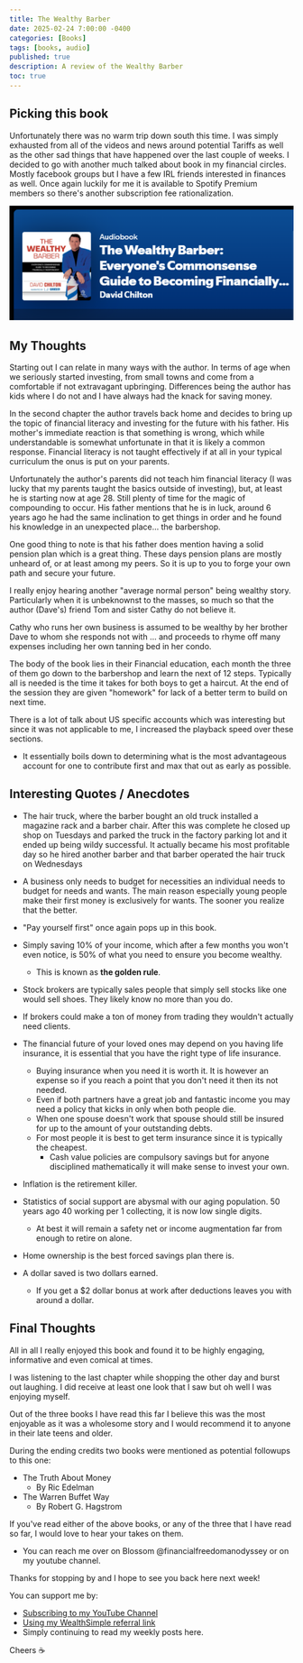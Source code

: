 ```yaml
---
title: The Wealthy Barber
date: 2025-02-24 7:00:00 -0400
categories: [Books]
tags: [books, audio]
published: true
description: A review of the Wealthy Barber
toc: true
---
```


## Picking this book

Unfortunately there was no warm trip down south this time. I was simply exhausted from all of the videos and news around potential Tariffs as well as the other sad things that have happened over the last couple of weeks. I decided to go with another much talked about book in my financial circles. Mostly facebook groups but I have a few IRL friends interested in finances as well. Once again luckily for me it is available to Spotify Premium members so there's another subscription fee rationalization.

![wealthy barber cover](/assets/2025/2025-02-24-wealthy-barber.PNG)

## My Thoughts

Starting out I can relate in many ways with the author. In terms of age when we seriously started investing, from small towns and come from a comfortable if not extravagant upbringing. Differences being the author has kids where I do not and I have always had the knack for saving money. 

In the second chapter the author travels back home and decides to bring up the topic of financial literacy and investing for the future with his father. His mother's immediate reaction is that something is wrong, which while understandable is somewhat unfortunate in that it is likely a common response. Financial literacy is not taught effectively if at all in your typical curriculum the onus is put on your parents.

Unfortunately the author's parents did not teach him financial literacy (I was lucky that my parents taught the basics outside of investing), but, at least he is starting now at age 28. Still plenty of time for the magic of compounding to occur. His father mentions that he is in luck, around 6 years ago he had the same inclination to get things in order and he found his knowledge in an unexpected place... the barbershop.

One good thing to note is that his father does mention having a solid pension plan which is a great thing. These days pension plans are mostly unheard of, or at least among my peers. So it is up to you to forge your own path and secure your future.

I really enjoy hearing another "average normal person" being wealthy story. Particularly when it is unbeknownst to the masses, so much so that the author (Dave's) friend Tom and sister Cathy do not believe it.

Cathy who runs her own business is assumed to be wealthy by her brother Dave to whom she responds not with ... and proceeds to rhyme off many expenses including her own tanning bed in her condo.

The body of the book lies in their Financial education, each month the three of them go down to the barbershop and learn the next of 12 steps.
Typically all is needed is the time it takes for both boys to get a haircut. At the end of the session they are given "homework" for lack of a better term to build on next time.

There is a lot of talk about US specific accounts which was interesting but since it was not applicable to me, I increased the playback speed over these sections.
  - It essentially boils down to determining what is the most advantageous account for one to contribute first and max that out as early as possible.

## Interesting Quotes / Anecdotes

- The hair truck, where the barber bought an old truck installed a magazine rack and a barber chair. After this was complete he closed up shop on Tuesdays and parked the truck in the factory parking lot and it ended up being wildy successful. It actually became his most profitable day so he hired another barber and that barber operated the hair truck on Wednesdays

- A business only needs to budget for necessities an individual needs to budget for needs and wants. The main reason especially young people make their first money is exclusively for wants. The sooner you realize that the better.

- "Pay yourself first" once again pops up in this book.

- Simply saving 10% of your income, which after a few months you won't even notice, is 50% of what you need to ensure you become wealthy.
  - This is known as **the golden rule**.

- Stock brokers are typically sales people that simply sell stocks like one would sell shoes. They likely know no more than you do.

- If brokers could make a ton of money from trading they wouldn't actually need clients.

- The financial future of your loved ones may depend on you having life insurance, it is essential that you have the right type of life insurance.
  - Buying insurance when you need it is worth it. It is however an expense so if you reach a point that you don't need it then its not needed.
  - Even if both partners have a great job and fantastic income you may need a policy that kicks in only when both people die.
  - When one spouse doesn't work that spouse should still be insured for up to the amount of your outstanding debts.
  - For most people it is best to get term insurance since it is typically the cheapest.
    - Cash value policies are compulsory savings but for anyone disciplined mathematically it will make sense to invest your own.

- Inflation is the retirement killer.

- Statistics of social support are abysmal with our aging population. 50 years ago 40 working per 1 collecting, it is now low single digits.
  - At best it will remain a safety net or income augmentation far from enough to retire on alone.

- Home ownership is the best forced savings plan there is.

- A dollar saved is two dollars earned.
  - If you get a $2 dollar bonus at work after deductions leaves you with around a dollar.

## Final Thoughts

All in all I really enjoyed this book and found it to be highly engaging, informative and even comical at times.

I was listening to the last chapter while shopping the other day and burst out laughing. I did receive at least one look that I saw but oh well I was enjoying myself.

Out of the three books I have read this far I believe this was the most enjoyable as it was a wholesome story and I would recommend it to anyone in their late teens and older.

During the ending credits two books were mentioned as potential followups to this one:
- The Truth About Money
  - By Ric Edelman
- The Warren Buffet Way
  - By Robert G. Hagstrom

If you've read either of the above books, or any of the three that I have read so far, I would love to hear your takes on them.
- You can reach me over on Blossom @financialfreedomanodyssey or on my youtube channel.

Thanks for stopping by and I hope to see you back here next week!

You can support me by:
- [Subscribing to my YouTube Channel](https://www.youtube.com/@FinancialFreedomAnOdyssey?sub_confirmation=1)
- [Using my WealthSimple referral link](https://my.wealthsimple.com/app/public/trade-referral-signup?code=VUGTXQ)
- Simply continuing to read my weekly posts here.

Cheers ☕